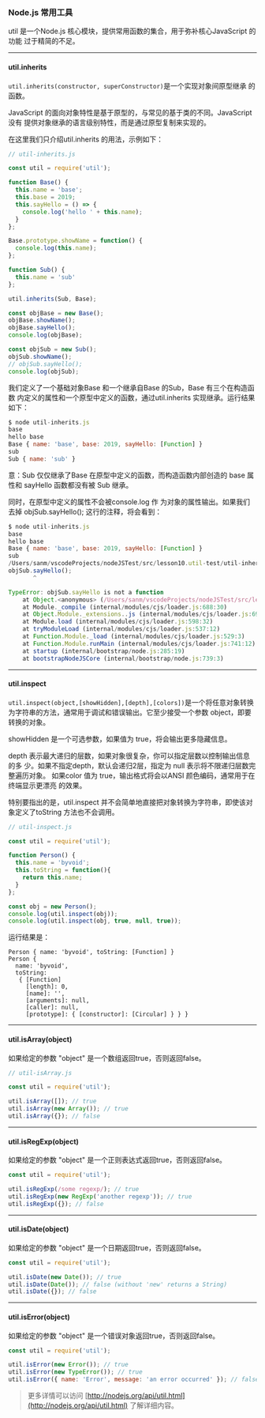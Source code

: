 ### Node.js 常用工具
util 是一个Node.js 核心模块，提供常用函数的集合，用于弥补核心JavaScript 的功能 过于精简的不足。

---
#### util.inherits
`util.inherits(constructor, superConstructor)`是一个实现对象间原型继承 的函数。

JavaScript 的面向对象特性是基于原型的，与常见的基于类的不同。JavaScript 没有 提供对象继承的语言级别特性，而是通过原型复制来实现的。

在这里我们只介绍util.inherits 的用法，示例如下：
```js
// util-inherits.js

const util = require('util');

function Base() {
  this.name = 'base';
  this.base = 2019;
  this.sayHello = () => {
    console.log('hello ' + this.name);
  }
};

Base.prototype.showName = function() {
  console.log(this.name);
};

function Sub() {
  this.name = 'sub'
};

util.inherits(Sub, Base);

const objBase = new Base();
objBase.showName();
objBase.sayHello();
console.log(objBase);

const objSub = new Sub();
objSub.showName();
// objSub.sayHello();
console.log(objSub);
```
我们定义了一个基础对象Base 和一个继承自Base 的Sub，Base 有三个在构造函数 内定义的属性和一个原型中定义的函数，通过util.inherits 实现继承。运行结果如下：
```js
$ node util-inherits.js
base
hello base
Base { name: 'base', base: 2019, sayHello: [Function] }
sub
Sub { name: 'sub' }
```
意：Sub 仅仅继承了Base 在原型中定义的函数，而构造函数内部创造的 base 属 性和 sayHello 函数都没有被 Sub 继承。

同时，在原型中定义的属性不会被console.log 作 为对象的属性输出。如果我们去掉 objSub.sayHello(); 这行的注释，将会看到：
```js
$ node util-inherits.js
base
hello base
Base { name: 'base', base: 2019, sayHello: [Function] }
sub
/Users/sanm/vscodeProjects/nodeJSTest/src/lesson10.util-test/util-inherits.js:28
objSub.sayHello();
       ^

TypeError: objSub.sayHello is not a function
    at Object.<anonymous> (/Users/sanm/vscodeProjects/nodeJSTest/src/lesson10.util-test/util-inherits.js:28:8)
    at Module._compile (internal/modules/cjs/loader.js:688:30)
    at Object.Module._extensions..js (internal/modules/cjs/loader.js:699:10)
    at Module.load (internal/modules/cjs/loader.js:598:32)
    at tryModuleLoad (internal/modules/cjs/loader.js:537:12)
    at Function.Module._load (internal/modules/cjs/loader.js:529:3)
    at Function.Module.runMain (internal/modules/cjs/loader.js:741:12)
    at startup (internal/bootstrap/node.js:285:19)
    at bootstrapNodeJSCore (internal/bootstrap/node.js:739:3)
```
---
#### util.inspect
`util.inspect(object,[showHidden],[depth],[colors])`是一个将任意对象转换 为字符串的方法，通常用于调试和错误输出。它至少接受一个参数 object，即要转换的对象。

showHidden 是一个可选参数，如果值为 true，将会输出更多隐藏信息。

depth 表示最大递归的层数，如果对象很复杂，你可以指定层数以控制输出信息的多 少。如果不指定depth，默认会递归2层，指定为 null 表示将不限递归层数完整遍历对象。 如果color 值为 true，输出格式将会以ANSI 颜色编码，通常用于在终端显示更漂亮 的效果。

特别要指出的是，util.inspect 并不会简单地直接把对象转换为字符串，即使该对 象定义了toString 方法也不会调用。
```js
// util-inspect.js

const util = require('util');

function Person() {
  this.name = 'byvoid';
  this.toString = function(){
    return this.name;
  }
};

const obj = new Person();
console.log(util.inspect(obj));
console.log(util.inspect(obj, true, null, true));
```
运行结果是：
```
Person { name: 'byvoid', toString: [Function] }
Person {
  name: 'byvoid',
  toString:
   { [Function]
     [length]: 0,
     [name]: '',
     [arguments]: null,
     [caller]: null,
     [prototype]: { [constructor]: [Circular] } } }
```
---
#### util.isArray(object)
如果给定的参数 "object" 是一个数组返回true，否则返回false。
```js
// util-isArray.js

const util = require('util');

util.isArray([]); // true
util.isArray(new Array()); // true
util.isArray({}); // false
```
---
#### util.isRegExp(object)
如果给定的参数 "object" 是一个正则表达式返回true，否则返回false。
```js
const util = require('util');

util.isRegExp(/some regexp/); // true
util.isRegExp(new RegExp('another regexp')); // true
util.isRegExp({}); // false
```
---
#### util.isDate(object)
如果给定的参数 "object" 是一个日期返回true，否则返回false。
```js
const util = require('util');

util.isDate(new Date()); // true
util.isDate(Date()); // false (without 'new' returns a String)
util.isDate({}); // false
```
---
#### util.isError(object)
如果给定的参数 "object" 是一个错误对象返回true，否则返回false。
```js
const util = require('util');

util.isError(new Error()); // true
util.isError(new TypeError()); // true
util.isError({ name: 'Error', message: 'an error occurred' }); // false
```
> 更多详情可以访问 [http://nodejs.org/api/util.html](http://nodejs.org/api/util.html) 了解详细内容。

